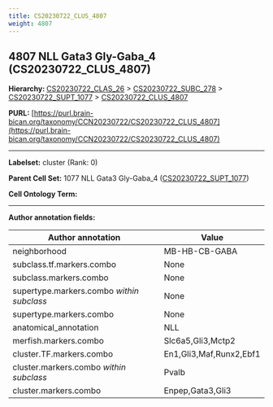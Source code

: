 ```yaml
---
title: CS20230722_CLUS_4807
weight: 4807
---
```

## 4807 NLL Gata3 Gly-Gaba_4 (CS20230722_CLUS_4807)
<b>Hierarchy: </b>
[CS20230722_CLAS_26](../CS20230722_CLAS_26) >
[CS20230722_SUBC_278](../CS20230722_SUBC_278) >
[CS20230722_SUPT_1077](../CS20230722_SUPT_1077) >
[CS20230722_CLUS_4807](../CS20230722_CLUS_4807)

**PURL:** [https://purl.brain-bican.org/taxonomy/CCN20230722/CS20230722_CLUS_4807](https://purl.brain-bican.org/taxonomy/CCN20230722/CS20230722_CLUS_4807)

---


**Labelset:** cluster (Rank: 0)

**Parent Cell Set:** 1077 NLL Gata3 Gly-Gaba_4 ([CS20230722_SUPT_1077](../CS20230722_SUPT_1077))



**Cell Ontology Term:** 

[MARKER GENES.]: #


---

[TRANSFERRED ANNOTATIONS.]: #


[AUTHOR ANNOTATION FIELDS.]: #


**Author annotation fields:**

| Author annotation | Value |
|-------------------|-------|
|neighborhood|MB-HB-CB-GABA|
|subclass.tf.markers.combo|None|
|subclass.markers.combo|None|
|supertype.markers.combo _within subclass_|None|
|supertype.markers.combo|None|
|anatomical_annotation|NLL|
|merfish.markers.combo|Slc6a5,Gli3,Mctp2|
|cluster.TF.markers.combo|En1,Gli3,Maf,Runx2,Ebf1|
|cluster.markers.combo _within subclass_|Pvalb|
|cluster.markers.combo|Enpep,Gata3,Gli3|
